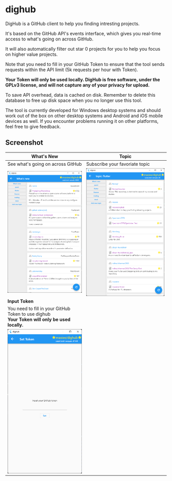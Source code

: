 # dighub

DigHub is a GitHub client to help you finding intresting projects.

It's based on the GitHub API's events interface, which gives you real-time access to what's going on across GitHub.

It will also automatically filter out star 0 projects for you to help you focus on higher value projects.

Note that you need to fill in your GitHub Token to ensure that the tool sends requests within the API limit (5k requests per hour with Token).

**Your Token will only be used locally. DigHub is free software, under the GPLv3 license, and will not capture any of your privacy for upload.**

To save API overhead, data is cached on disk. Remember to delete this database to free up disk space when you no longer use this tool.

The tool is currently developed for Windows desktop systems and should work out of the box on other desktop systems and Android and iOS mobile devices as well. If you encounter problems running it on other platforms, feel free to give feedback.

## Screenshot

|What's New|Topic|
|---|---|
|See what's going on across GitHub|Subscribe your favoriate topic|
|![](./docs/screenshots/whats_new.png)|![](./docs/screenshots/topic.png)|
|**Input Token**||
|You need to fill in your GitHub Token to use dighub<br/>**Your Token will only be used locally.**||
|![](./docs/screenshots/set_token.png)||